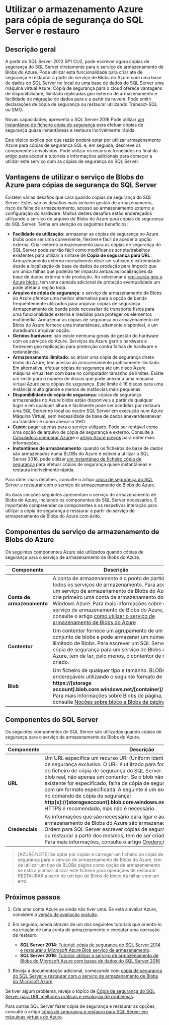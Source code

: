 <properties
    pageTitle="Como utilizar o armazenamento Azure para cópia de segurança do SQL Server e restaurar | Microsoft Azure"
    description="Aprenda a cópia de segurança do SQL Server ao armazenamento do Azure. Explica as vantagens de cópias de bases de dados SQL Azure armazenamento."
    services="virtual-machines-windows"
    documentationCenter=""
    authors="MikeRayMSFT"
    manager="jhubbard"
    tags="azure-service-management"/>

<tags
    ms.service="virtual-machines-windows"
    ms.devlang="na"
    ms.topic="article"
    ms.tgt_pltfrm="vm-windows-sql-server"
    ms.workload="infrastructure-services"
    ms.date="07/22/2016"
    ms.author="mikeray"/>

# <a name="use-azure-storage-for-sql-server-backup-and-restore"></a>Utilizar o armazenamento Azure para cópia de segurança do SQL Server e restauro

## <a name="overview"></a>Descrição geral

A partir do SQL Server 2012 SP1 CU2, pode escrever agora cópias de segurança do SQL Server diretamente para o serviço de armazenamento de Blobs do Azure. Pode utilizar esta funcionalidade para criar até de segurança e restaurar a partir do serviço de Blobs do Azure com uma base de dados do SQL Server no local ou uma base de dados do SQL Server uma máquina virtual Azure. Cópia de segurança para o cloud oferece vantagens de disponibilidade, ilimitado replicadas geo externo de armazenamento e facilidade de migração de dados para e a partir da nuvem. Pode emitir declarações de cópia de segurança ou restaurar utilizando Transact-SQL ou SMO.

Novas capacidades; apresenta o SQL Server 2016 Pode utilizar [um instantâneo de ficheiro cópia de segurança](http://msdn.microsoft.com/library/mt169363.aspx) para efetuar cópias de segurança quase instantâneas e restaura incrivelmente rápida.

Este tópico explica por que razão poderá optar por utilizar armazenamento Azure para cópias de segurança SQL e, em seguida, descreve os componentes envolvidos. Pode utilizar os recursos fornecidos no final do artigo para aceder a tutoriais e informações adicionais para começar a utilizar este serviço com as cópias de segurança do SQL Server.

## <a name="benefits-of-using-the-azure-blob-service-for-sql-server-backups"></a>Vantagens de utilizar o serviço de Blobs do Azure para cópias de segurança do SQL Server

Existem várias desafios que cara quando cópias de segurança do SQL Server. Estes são os desafios mais incluem gestão de armazenamento, risco de falha de armazenamento, acesso ao armazenamento externo e configuração do hardware. Muitos destes desafios estão endereçados utilizando o serviço de arquivo de Blobs do Azure para cópias de segurança do SQL Server. Tenha em atenção os seguintes benefícios:

- **Facilidade de utilização**: armazenar as cópias de segurança no Azure blobs pode ser uma conveniente, flexível e fácil de aceder a opção externa. Criar externo armazenamento para as cópias de segurança do SQL Server pode ser tão fácil como modificar os scripts/trabalhos existentes para utilizar a sintaxe de **Cópia de segurança para URL** . Armazenamento externo normalmente deve ser suficiente extremidade desde a localização de base de dados de produção para impedir que um única falhas que poderão ter impacto ambas as localizações da base de dados externa e de produção. Ao selecionar a [replicação geo o Azure blobs](../storage/storage-redundancy.md), tem uma camada adicional de proteção eventualidade um pode afetar a região toda.
- **Arquivo de cópia de segurança**: o serviço de armazenamento de Blobs do Azure oferece uma melhor alternativa para a opção de banda frequentemente utilizados para arquivar cópias de segurança. Armazenamento de banda pode necessitar de transporte física para uma funcionalidade externa e medidas para proteger os elementos multimédia. Armazenar as cópias de segurança no armazenamento de Blobs do Azure fornece uma instantâneas, altamente disponível, e um duradouros arquivar opção.
- **Geridos hardware**: não existe nenhuma gerais de gestão do hardware com os serviços do Azure. Serviços de Azure gerir o hardware e fornecem geo replicação para protecção contra falhas de hardware e redundância.
- **Armazenamento ilimitado**: ao ativar uma cópia de segurança direta blobs do Azure, tem acesso ao armazenamento praticamente ilimitado. Em alternativa, efetuar cópias de segurança até um disco Azure máquina virtual tem com base no computador tamanho de limites. Existe um limite para o número de discos que pode anexar a uma máquina virtual Azure para cópias de segurança. Este limite é 16 discos para uma instância muito grande e menos de instâncias mais pequenas.
- **Disponibilidade de cópia de segurança**: cópias de segurança armazenadas no Azure blobs estão disponíveis a partir de qualquer lugar e em qualquer altura e facilmente pode ser acedidas por restaura uma SQL Server no local ou noutro SQL Server em execução num Azure Máquina Virtual, sem necessidade de base de dados anexar/desanexar ou transferir e como anexar o VHD.
- **Custo**: pagar apenas para o serviço utilizado. Pode ser rentável como uma opção de arquivo de cópia de segurança e externo. Consulte a [Calculadora comparar Azure](http://go.microsoft.com/fwlink/?LinkId=277060 "Calculadora preços")e o [artigo Azure preços](http://go.microsoft.com/fwlink/?LinkId=277059 "preços artigo") para obter mais informações.
- **Instantâneo de armazenamento**: quando os ficheiros de base de dados são armazenados numa BLOBs do Azure e estiver a utilizar o SQL Server 2016, pode utilizar [um instantâneo de ficheiro cópia de segurança](http://msdn.microsoft.com/library/mt169363.aspx) para efetuar cópias de segurança quase instantâneas e restaura incrivelmente rápida.

Para obter mais detalhes, consulte o artigo [cópia de segurança do SQL Server e restaurar com o serviço de armazenamento de Blobs do Azure](http://go.microsoft.com/fwlink/?LinkId=271617).

As duas secções seguintes apresentam o serviço de armazenamento de Blobs do Azure, incluindo os componentes do SQL Server necessários. É importante compreender os componentes e os respetivos interação para utilizar a cópia de segurança e restaurar a partir do serviço de armazenamento de Blobs do Azure com êxito.

## <a name="azure-blob-storage-service-components"></a>Componentes de serviço de armazenamento de Blobs do Azure

Os seguintes componentes Azure são utilizados quando cópias de segurança para o serviço de armazenamento de Blobs do Azure.

| Componente               | Descrição                          |
|---------------------|-------------------------------|
| **Conta de armazenamento** | A conta de armazenamento é o ponto de partida para todos os serviços de armazenamento. Para aceder a um serviço de armazenamento de Blobs do Azure, crie primeiro uma conta de armazenamento do Windows Azure. Para mais informações sobre o serviço de armazenamento de Blobs do Azure, consulte o artigo [como utilizar o serviço de armazenamento de Blobs do Azure](https://azure.microsoft.com/develop/net/how-to-guides/blob-storage/) |
| **Contentor** | Um contentor fornece um agrupamento de um conjunto de blobs e pode armazenar um número ilimitado de Blobs. Para escrever um SQL Server cópia de segurança para um serviço de Blobs do Azure, tem de ter, pelo menos, o contentor de raiz criado. |
| **Blob** | Um ficheiro de qualquer tipo e tamanho. BLOBs são endereçáveis utilizando o seguinte formato de URL: **https://[storage account].blob.core.windows.net/[container]/[blob]**. Para mais informações sobre Blobs de página, consulte [Noções sobre bloco e Blobs de página](http://msdn.microsoft.com/library/azure/ee691964.aspx) |

## <a name="sql-server-components"></a>Componentes do SQL Server

Os seguintes componentes do SQL Server são utilizados quando cópias de segurança para o serviço de armazenamento de Blobs do Azure.

| Componente               | Descrição                          |
|---------------------|-------------------------------|
| **URL** | Um URL especifica um recurso URI (Uniform Identifier) para um ficheiro de cópia de segurança exclusivo. O URL é utilizado para fornecer a localização e o nome do ficheiro de cópia de segurança do SQL Server. O URL têm de apontar para um blob real, não apenas um contentor. Se o blob não existir, é criada. Se um blob existente for especificado, falha de cópia de segurança, a menos que a > opção com um formato especificada. A seguinte é um exemplo do URL que especificou no comando de cópia de segurança: **http[s]://[storageaccount].blob.core.windows.net/[container]/[FILENAME.bak]**. HTTPS é recomendado, mas não é necessário. |
| **Credenciais** | As informações que são necessário para ligar e autenticar ao serviço de armazenamento de Blobs do Azure são armazenadas como uma credencial.  Ordem para SQL Server escrever cópias de segurança para um BLOBs do Azure ou restaurar a partir dos mesmos, tem de ser criada credenciais do SQL Server. Para mais informações, consulte o artigo [Credenciais do SQL Server](https://msdn.microsoft.com/library/ms189522.aspx). |

> [AZURE.NOTE] Se optar por copiar e carregar um ficheiro de cópia de segurança para o serviço de armazenamento de Blobs do Azure, tem de utilizar um tipo de BLOBs página como opção de armazenamento se está a planear utilizar este ficheiro para operações de restaurar. RESTAURAR a partir de um tipo de Blobs do bloco irá falhar com um erro.

## <a name="next-steps"></a>Próximos passos

1. Crie uma conta Azure se ainda não tiver uma. Se está a avaliar Azure, considere a [versão de avaliação gratuita](https://azure.microsoft.com/free/).

1. Em seguida, aceda através de um dos seguintes tutoriais que orientá-lo na criação de uma conta de armazenamento e executar uma operação de restauro.

    - **SQL Server 2014**: [Tutorial: cópia de segurança do SQL Server 2014 e restaurar a Microsoft Azure Blob serviço de armazenamento](https://msdn.microsoft.com/library/jj720558\(v=sql.120\).aspx).
    - **SQL Server 2016**: [Tutorial: utilizar o serviço de armazenamento de Blobs do Microsoft Azure com bases de dados do SQL Server 2016](https://msdn.microsoft.com/library/dn466438.aspx)

1. Reveja a documentação adicional, começando com [cópia de segurança do SQL Server e restaurar com o serviço de armazenamento de Blobs do Microsoft Azure](https://msdn.microsoft.com/library/jj919148.aspx).

Se tiver algum problema, reveja o tópico de [Cópia de segurança do SQL Server para URL melhores práticas e resolução de problemas](https://msdn.microsoft.com/library/jj919149.aspx).

Para outras SQL Server fazer cópia de segurança e restaurar as opções, consulte o artigo [cópia de segurança e restauro para SQL Server em máquinas virtuais do Azure](../virtual-machines/virtual-machines-windows-sql-backup-recovery.md).
